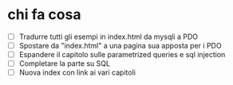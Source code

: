 # chi fa cosa



- [ ] Tradurre tutti gli esempi in index.html da mysqli a PDO
- [ ] Spostare da "index.html" a una pagina sua apposta per i PDO
- [ ] Espandere il capitolo sulle parametrized queries e sql injection
- [ ] Completare la parte su SQL
- [ ] Nuova index con link ai vari capitoli